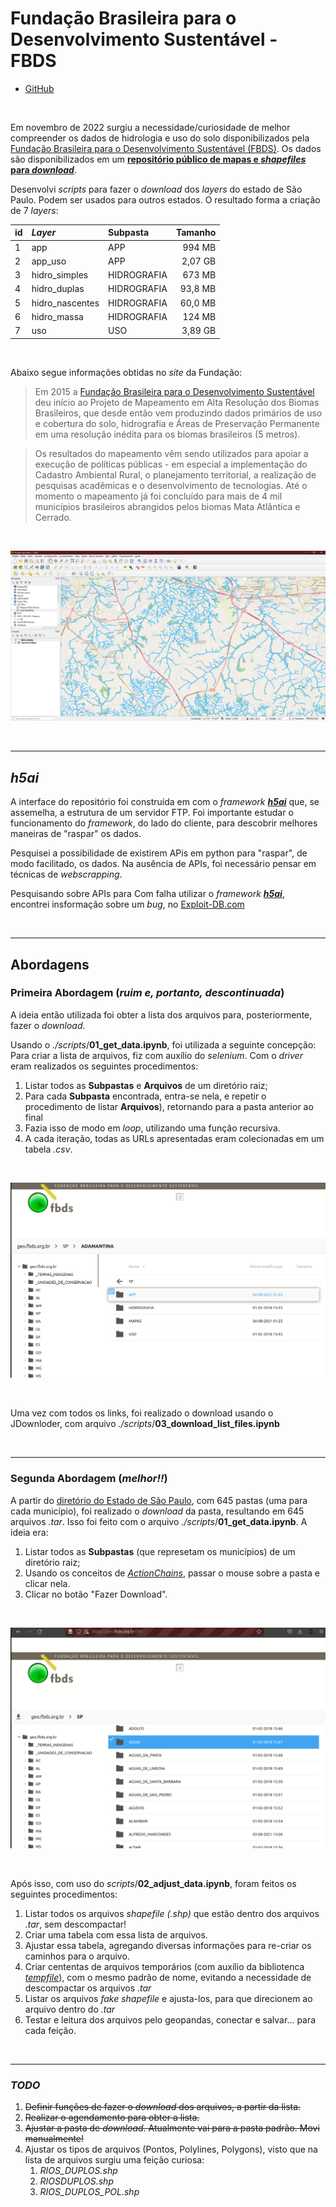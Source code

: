 # Fundação Brasileira para o Desenvolvimento Sustentável - FBDS

- [GitHub](https://github.com/open-geodata/br_fbds)

<br>

Em novembro de 2022 surgiu a necessidade/curiosidade de melhor compreender os dados de hidrologia e uso do solo disponibilizados pela [Fundação Brasileira para o Desenvolvimento Sustentável (FBDS)](https://www.fbds.org.br). Os dados são disponibilizados em um [**repositório público de mapas e _shapefiles_ para _download_**](https://geo.fbds.org.br/).

Desenvolvi _scripts_ para fazer o _download_ dos _layers_ do estado de São Paulo. Podem ser usados para outros estados. O resultado forma a criação de 7 _layers_:

| id  | _Layer_         | Subpasta    | Tamanho |
| :-- | :-------------- | :---------- | ------: |
| 1   | app             | APP         |  994 MB |
| 2   | app_uso         | APP         | 2,07 GB |
| 3   | hidro_simples   | HIDROGRAFIA |  673 MB |
| 4   | hidro_duplas    | HIDROGRAFIA | 93,8 MB |
| 5   | hidro_nascentes | HIDROGRAFIA | 60,0 MB |
| 6   | hidro_massa     | HIDROGRAFIA |  124 MB |
| 7   | uso             | USO         | 3,89 GB |

<br>

Abaixo segue informações obtidas no _site_ da Fundação:

> Em 2015 a [Fundação Brasileira para o Desenvolvimento Sustentável](https://www.fbds.org.br) deu início ao Projeto de Mapeamento em Alta Resolução dos Biomas Brasileiros, que desde então vem produzindo dados primários de uso e cobertura do solo, hidrografia e Áreas de Preservação Permanente em uma resolução inédita para os biomas brasileiros (5 metros).

> Os resultados do mapeamento vêm sendo utilizados para apoiar a execução de políticas públicas - em especial a implementação do Cadastro Ambiental Rural, o planejamento territorial, a realização de pesquisas acadêmicas e o desenvolvimento de tecnologias. Até o momento o mapeamento já foi concluído para mais de 4 mil municípios brasileiros abrangidos pelos biomas Mata Atlântica e Cerrado.

<br>

![qgis](docs/imgs/qgis.png)

<br>

---

## _h5ai_

A interface do repositório foi construída em com o _framework_ [**_h5ai_**](https://larsjung.de/h5ai) que, se assemelha, a estrutura de um servidor FTP. Foi importante estudar o funcionamento do _framework_, do lado do cliente, para descobrir melhores maneiras de "raspar" os dados.

Pesquisei a possibilidade de existirem APis em python para "raspar", de modo facilitado, os dados. Na ausência de APIs, foi necessário pensar em técnicas de _webscrapping_.

Pesquisando sobre APIs para Com falha utilizar o _framework_ [**_h5ai_**](https://larsjung.de/h5ai), encontrei insformação sobre um _bug_, no [Exploit-DB.com](https://www.exploit-db.com/exploits/38256)

<br>

---

## Abordagens

### Primeira Abordagem (_ruim e, portanto, descontinuada_)

A ideia então utilizada foi obter a lista dos arquivos para, posteriormente, fazer o _download_.

Usando o _./scripts_/**01_get_data.ipynb**, foi utilizada a seguinte concepção: Para criar a lista de arquivos, fiz com auxílio do _selenium_. Com o _driver_ eram realizados os seguintes procedimentos:

1. Listar todos as **Subpastas** e **Arquivos** de um diretório raiz;
2. Para cada **Subpasta** encontrada, entra-se nela, e repetir o procedimento de listar **Arquivos**), retornando para a pasta anterior ao final
3. Fazia isso de modo em _loop_, utilizando uma função recursiva.
4. A cada iteração, todas as URLs apresentadas eram colecionadas em um tabela _.csv_.

<br>

![Abordagem_1](docs/imgs/abordagem_1.gif)

<br>

Uma vez com todos os links, foi realizado o download usando o JDownloder, com arquivo _./scripts_/**03_download_list_files.ipynb**

<br>

---

### Segunda Abordagem (_melhor!!_)

A partir do [diretório do Estado de São Paulo](https://geo.fbds.org.br/SP/), com 645 pastas (uma para cada município), foi realizado o _download_ da pasta, resultando em 645 arquivos _.tar_. Isso foi feito com o arquivo _./scripts_/**01_get_data.ipynb**. A ideia era:

1. Listar todos as **Subpastas** (que represetam os municípios) de um diretório raiz;
2. Usando os conceitos de [_ActionChains_](https://www.selenium.dev/selenium/docs/api/py/webdriver/selenium.webdriver.common.action_chains.html), passar o mouse sobre a pasta e clicar nela.
3. Clicar no botão "Fazer Download".

<br>

![Abordagem_2](docs/imgs/abordagem_2.gif)

<br>

Após isso, com uso do _scripts_/**02_adjust_data.ipynb**, foram feitos os seguintes procedimentos:

1. Listar todos os arquivos _shapefile (.shp)_ que estão dentro dos arquivos _.tar_, sem descompactar!
2. Criar uma tabela com essa lista de arquivos.
3. Ajustar essa tabela, agregando diversas informações para re-criar os caminhos para o arquivo.
4. Criar cententas de arquivos temporários (com auxílio da bibliotenca [_tempfile_](https://docs.python.org/3/library/tempfile.html)), com o mesmo padrão de nome, evitando a necessidade de descompactar os arquivos _.tar_
5. Listar os arquivos _fake shapefile_ e ajusta-los, para que direcionem ao arquivo dentro do _.tar_
6. Testar e leitura dos arquivos pelo geopandas, conectar e salvar... para cada feição.

<br>

---

### _TODO_

1. ~~Definir funções de fazer o _download_ dos arquivos, a partir da lista.~~
2. ~~Realizar o agendamento para obter a lista.~~
3. ~~Ajustar a pasta de _download_. Atualmente vai para a pasta padrão. Movi manualmente!~~
4. Ajustar os tipos de arquivos (Pontos, Polylines, Polygons), visto que na lista de arquivos surgiu uma feição curiosa:
   1. _RIOS_DUPLOS.shp_
   2. _RIOS*DUPLOS*.shp_
   3. _RIOS_DUPLOS_POL.shp_
